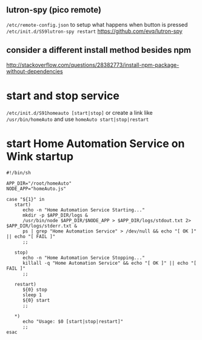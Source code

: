 
## lutron-spy (pico remote)
`/etc/remote-config.json` to setup what happens when button is pressed
`/etc/init.d/S59lutron-spy restart`
https://github.com/evq/lutron-spy


## consider a different install method besides npm
http://stackoverflow.com/questions/28382773/install-npm-package-without-dependencies


# start and stop service
`/etc/init.d/S91homeauto [start|stop]`
 or create a link like `/usr/bin/homeAuto` and use `homeAuto start|stop|restart`

# start Home Automation Service on Wink startup
```
#!/bin/sh

APP_DIR="/root/homeAuto"
NODE_APP="homeAuto.js"

case "${1}" in
   start)
      echo -n "Home Automation Service Starting..."
      mkdir -p $APP_DIR/logs &
      /usr/bin/node $APP_DIR/$NODE_APP > $APP_DIR/logs/stdout.txt 2> $APP_DIR/logs/stderr.txt &
      ps | grep "Home Automation Service" > /dev/null && echo "[ OK ]" || echo "[ FAIL ]"
      ;;

   stop)
      echo -n "Home Automation Service Stopping..."
      killall -q "Home Automation Service" && echo "[ OK ]" || echo "[ FAIL ]"
      ;;

   restart)
      ${0} stop
      sleep 1
      ${0} start
      ;;

   *)
      echo "Usage: $0 [start|stop|restart]"
      ;;
esac
```

